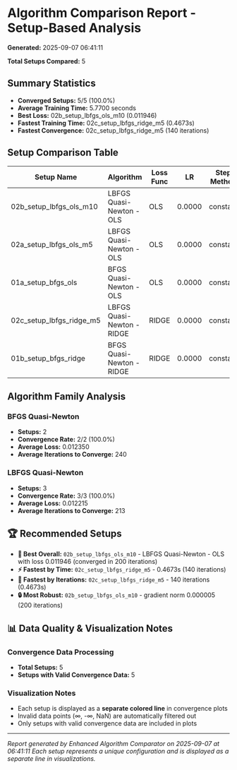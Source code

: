 # Algorithm Comparison Report - Setup-Based Analysis

**Generated:** 2025-09-07 06:41:11

**Total Setups Compared:** 5

## Summary Statistics

- **Converged Setups:** 5/5 (100.0%)
- **Average Training Time:** 5.7700 seconds
- **Best Loss:** 02b_setup_lbfgs_ols_m10 (0.011946)
- **Fastest Training Time:** 02c_setup_lbfgs_ridge_m5 (0.4673s)
- **Fastest Convergence:** 02c_setup_lbfgs_ridge_m5 (140 iterations)

## Setup Comparison Table

| Setup Name | Algorithm | Loss Func | LR | Step Method | Momentum | Loss | Gradient | Iterations | Time | Converged | Result |
|------------|-----------|-----------|----|----|----------|------|----------|-----------|------|-----------|--------|
| 02b_setup_lbfgs_ols_m10 | LBFGS Quasi-Newton - OLS | OLS | 0.0000 | constant | 0.00 | 0.011946 | 0.000005 | 200 | 0.6064 | ✅ | Final |
| 02a_setup_lbfgs_ols_m5 | LBFGS Quasi-Newton - OLS | OLS | 0.0000 | constant | 0.00 | 0.011946 | 0.000008 | 300 | 1.2463 | ✅ | Final |
| 01a_setup_bfgs_ols | BFGS Quasi-Newton - OLS | OLS | 0.0000 | constant | 0.00 | 0.011946 | 0.000010 | 290 | 15.7317 | ✅ | Final |
| 02c_setup_lbfgs_ridge_m5 | LBFGS Quasi-Newton - RIDGE | RIDGE | 0.0000 | constant | 0.00 | 0.012754 | 0.000006 | 140 | 0.4673 | ✅ | Final |
| 01b_setup_bfgs_ridge | BFGS Quasi-Newton - RIDGE | RIDGE | 0.0000 | constant | 0.00 | 0.012754 | 0.000009 | 190 | 10.7982 | ✅ | Final |

## Algorithm Family Analysis

### BFGS Quasi-Newton
- **Setups:** 2
- **Convergence Rate:** 2/2 (100.0%)
- **Average Loss:** 0.012350
- **Average Iterations to Converge:** 240

### LBFGS Quasi-Newton
- **Setups:** 3
- **Convergence Rate:** 3/3 (100.0%)
- **Average Loss:** 0.012215
- **Average Iterations to Converge:** 213

## 🏆 Recommended Setups

- **🎯 Best Overall:** `02b_setup_lbfgs_ols_m10` - LBFGS Quasi-Newton - OLS with loss 0.011946 (converged in 200 iterations)
- **⚡ Fastest by Time:** `02c_setup_lbfgs_ridge_m5` - 0.4673s (140 iterations)
- **🏃 Fastest by Iterations:** `02c_setup_lbfgs_ridge_m5` - 140 iterations (0.4673s)
- **🔒 Most Robust:** `02b_setup_lbfgs_ols_m10` - gradient norm 0.000005 (200 iterations)

## 📊 Data Quality & Visualization Notes

### Convergence Data Processing
- **Total Setups:** 5
- **Setups with Valid Convergence Data:** 5

### Visualization Notes
- Each setup is displayed as a **separate colored line** in convergence plots
- Invalid data points (∞, -∞, NaN) are automatically filtered out
- Only setups with valid convergence data are included in plots

---
*Report generated by Enhanced Algorithm Comparator on 2025-09-07 at 06:41:11*
*Each setup represents a unique configuration and is displayed as a separate line in visualizations.*
